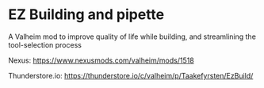# EZ Building and pipette

A Valheim mod to improve quality of life while building, and streamlining the tool-selection process

Nexus:            https://www.nexusmods.com/valheim/mods/1518

Thunderstore.io:  https://thunderstore.io/c/valheim/p/Taakefyrsten/EzBuild/
